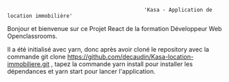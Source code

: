                                                 'Kasa - Application de location immobilière'

Bonjour et bienvenue sur ce Projet React de la formation Développeur Web Openclassrooms.

Il a été initialisé avec yarn, donc après avoir cloné le repository avec la commande git clone https://github.com/decaudin/Kasa-location-immobiliere.git , tapez la commande yarn install pour installer les dépendances et yarn start pour lancer l'application.
